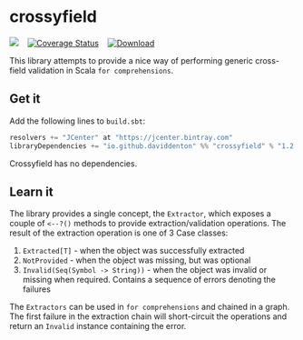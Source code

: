 # crossyfield

<a href="https://travis-ci.org/daviddenton/crossyfield"><img src="https://travis-ci.org/daviddenton/crossyfield.svg?branch=master"/></a>&nbsp;&nbsp;&nbsp;
<a href='https://coveralls.io/github/daviddenton/crossyfield?branch=master'><img src='https://coveralls.io/repos/github/daviddenton/crossyfield/badge.svg?branch=master' alt='Coverage Status' /></a>&nbsp;&nbsp;&nbsp;
<a href='https://bintray.com/daviddenton/maven/crossyfield/_latestVersion'><img src='https://api.bintray.com/packages/daviddenton/maven/crossyfield/images/download.svg' alt='Download' /></a>

This library attempts to provide a nice way of performing generic cross-field validation in Scala `for comprehensions`.

## Get it
Add the following lines to ```build.sbt```:

```scala
resolvers += "JCenter" at "https://jcenter.bintray.com"
libraryDependencies += "io.github.daviddenton" %% "crossyfield" % "1.2.0"
```

Crossyfield has no dependencies. 

## Learn it
The library provides a single concept, the `Extractor`, which exposes a couple of `<--?()` methods to provide extraction/validation operations. The result of 
the extraction operation is one of 3 Case classes:

1. `Extracted[T]` - when the object was successfully extracted
2. `NotProvided` - when the object was missing, but was optional
3. `Invalid(Seq(Symbol -> String))` - when the object was invalid or missing when required. Contains a sequence of errors denoting the failures

The `Extractors` can be used in `for comprehensions` and chained in a graph. The first failure in the extraction chain will short-circuit the operations 
and return an `Invalid` instance containing the error.
